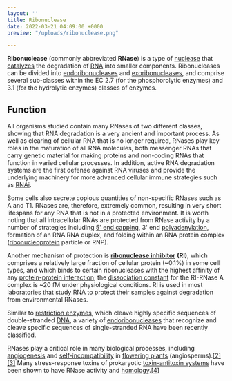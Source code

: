 ```yaml
---
layout: ''
title: Ribonuclease
date: 2022-03-21 04:09:00 +0000
preview: "/uploads/ribonuclease.png"

---
```

**Ribonuclease** (commonly abbreviated **RNase**) is a type of [nuclease](https://en.wikipedia.org/wiki/Nuclease "Nuclease") that [catalyzes](https://en.wikipedia.org/wiki/Catalysis "Catalysis") the degradation of [RNA](https://en.wikipedia.org/wiki/RNA "RNA") into smaller components. Ribonucleases can be divided into [endoribonucleases](https://en.wikipedia.org/wiki/Endoribonuclease "Endoribonuclease") and [exoribonucleases](https://en.wikipedia.org/wiki/Exoribonuclease "Exoribonuclease"), and comprise several sub-classes within the EC 2.7 (for the phosphorolytic enzymes) and 3.1 (for the hydrolytic enzymes) classes of enzymes.

## Function

All organisms studied contain many RNases of two different classes, showing that RNA degradation is a very ancient and important process. As well as clearing of cellular RNA that is no longer required, RNases play key roles in the maturation of all RNA molecules, both messenger RNAs that carry genetic material for making proteins and non-coding RNAs that function in varied cellular processes. In addition, active RNA degradation systems are the first defense against RNA viruses and provide the underlying machinery for more advanced cellular immune strategies such as [RNAi](https://en.wikipedia.org/wiki/RNAi "RNAi").

Some cells also secrete copious quantities of non-specific RNases such as A and T1. RNases are, therefore, extremely common, resulting in very short lifespans for any RNA that is not in a protected environment. It is worth noting that all intracellular RNAs are protected from RNase activity by a number of strategies including [5' end capping](https://en.wikipedia.org/wiki/5%27_cap "5' cap"), 3' end [polyadenylation](https://en.wikipedia.org/wiki/Polyadenylation "Polyadenylation"), formation of an RNA·RNA duplex, and folding within an RNA protein complex ([ribonucleoprotein](https://en.wikipedia.org/wiki/Ribonucleoprotein "Ribonucleoprotein") particle or RNP).

Another mechanism of protection is [**ribonuclease inhibitor**](https://en.wikipedia.org/wiki/Ribonuclease_inhibitor "Ribonuclease inhibitor") **(RI)**, which comprises a relatively large fraction of cellular protein (\~0.1%) in some cell types, and which binds to certain ribonucleases with the highest affinity of any [protein-protein interaction](https://en.wikipedia.org/wiki/Protein-protein_interaction "Protein-protein interaction"); the [dissociation constant](https://en.wikipedia.org/wiki/Dissociation_constant) for the RI-RNase A complex is \~20 fM under physiological conditions. RI is used in most laboratories that study RNA to protect their samples against degradation from environmental RNases.

Similar to [restriction enzymes](https://en.wikipedia.org/wiki/Restriction_enzyme "Restriction enzyme"), which cleave highly specific sequences of double-stranded [DNA](https://en.wikipedia.org/wiki/DNA "DNA"), a variety of [endoribonucleases](https://en.wikipedia.org/wiki/Endoribonuclease "Endoribonuclease") that recognize and cleave specific sequences of single-stranded RNA have been recently classified.

RNases play a critical role in many biological processes, including [angiogenesis](https://en.wikipedia.org/wiki/Angiogenesis "Angiogenesis") and [self-incompatibility](https://en.wikipedia.org/wiki/Self-incompatibility "Self-incompatibility") in [flowering plants](https://en.wikipedia.org/wiki/Flowering_plant "Flowering plant") (angiosperms).[\[2\]](https://en.wikipedia.org/wiki/Ribonuclease#cite_note-SpornRoberts2012-2)[\[3\]](https://en.wikipedia.org/wiki/Ribonuclease#cite_note-Raghavan2012-3) Many stress-response toxins of prokaryotic [toxin-antitoxin systems](https://en.wikipedia.org/wiki/Toxin-antitoxin_system "Toxin-antitoxin system") have been shown to have RNase activity and [homology](https://en.wikipedia.org/wiki/Homology_(biology) "Homology (biology)").[\[4\]](https://en.wikipedia.org/wiki/Ribonuclease#cite_note-RosenbergRamage2009-4)